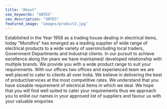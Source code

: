 ```yaml
---
title: "About"
seo_keywords: "SNTES"
seo_description: "SNTES"
featured_image: "images/product2.jpg"
---
```


Established in the Year 1958 as a trading house dealing in electrical items, today "Mundhra" has emerged as a leading supplier of wide range of electrical products to a wide variety of usersincluding local traders, Government Departments and Industrial clients.
In our pursuit to achieve excellence along the years we have maintained/ developed relationship with multiple brands. We provide you with a wide product range to suit your requirements. With our offices two offices and experienced team we are well placed to cater to clients all over India.
We believe in delivering the best of product/services at the most competitive rates. We understand that you have sizeable requirement of electrical items in which we deal. We hope that you will find well suited to cater your requirements thus we approach you to enlist our names in your approved list of suppliers and favour us with your valuable enquiries
